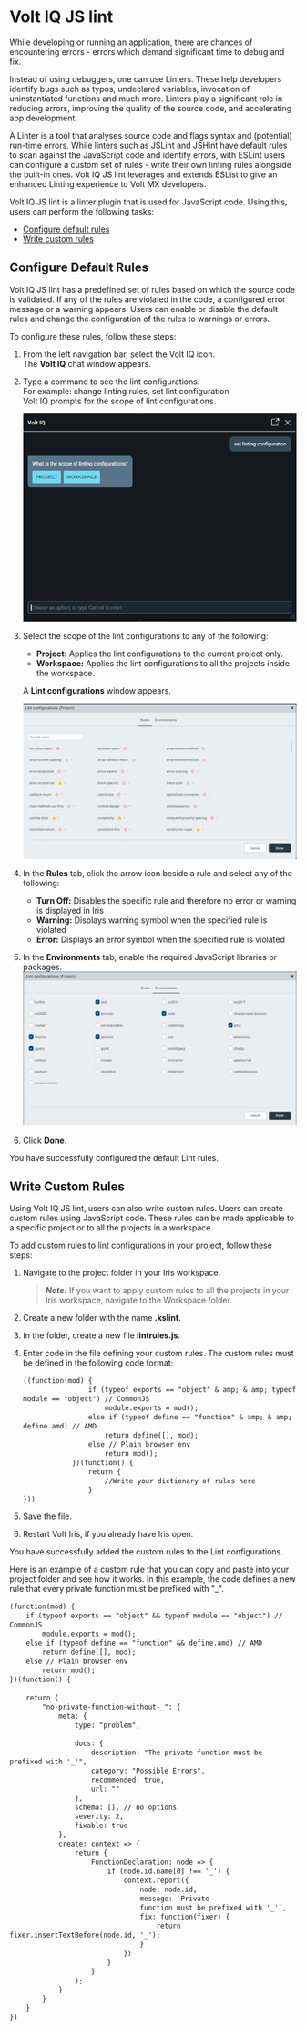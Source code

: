                           

Volt IQ JS lint
================

While developing or running an application, there are chances of encountering errors - errors which demand significant time to debug and fix.   

Instead of using debuggers, one can use Linters. These help developers identify bugs such as typos, undeclared variables, invocation of uninstantiated functions and much more. Linters play a significant role in reducing errors, improving the quality of the source code, and accelerating app development.

A Linter is a tool that analyses source code and flags syntax and (potential) run-time errors. While linters such as JSLint and JSHint have default rules to scan against the JavaScript code and identify errors, with ESLint users can configure a custom set of rules - write their own linting rules alongside the built-in ones. Volt IQ JS lint leverages and extends ESList to give an enhanced Linting experience to Volt MX developers.

Volt IQ JS lint is a linter plugin that is used for JavaScript code. Using this, users can perform the following tasks:

*   [Configure default rules](#configure-default-rules)
*   [Write custom rules](#write-custom-rules)

Configure Default Rules
-----------------------

Volt IQ JS lint has a predefined set of rules based on which the source code is validated. If any of the rules are violated in the code, a configured error message or a warning appears. Users can enable or disable the default rules and change the configuration of the rules to warnings or errors.

To configure these rules, follow these steps:

1.  From the left navigation bar, select the Volt IQ icon.  
    The **Volt IQ** chat window appears.
2.  Type a command to see the lint configurations.  
    For example: change linting rules, set lint configuration  
    Volt IQ prompts for the scope of lint configurations.  
    
    ![](Resources/Images/Lint1.png)
    
3.  Select the scope of the lint configurations to any of the following:
    
    *   **Project:** Applies the lint configurations to the current project only.
    *   **Workspace:** Applies the lint configurations to all the projects inside the workspace.
        
    
    A **Lint configurations** window appears.
    
    ![](Resources/Images/Lint2.png)
    
4.  In the **Rules** tab, click the arrow icon beside a rule and select any of the following:
    *   **Turn Off:** Disables the specific rule and therefore no error or warning is displayed in Iris
    *   **Warning:** Displays warning symbol when the specified rule is violated
    *   **Error:** Displays an error symbol when the specified rule is violated
5.  In the **Environments** tab, enable the required JavaScript libraries or packages.  
    ![](Resources/Images/Lint3.png)
6.  Click **Done**.

You have successfully configured the default Lint rules.

Write Custom Rules
------------------

Using Volt IQ JS lint, users can also write custom rules. Users can create custom rules using JavaScript code. These rules can be made applicable to a specific project or to all the projects in a workspace.

To add custom rules to lint configurations in your project, follow these steps:

1.  Navigate to the project folder in your Iris workspace.  
    
    > **_Note:_** If you want to apply custom rules to all the projects in your Iris workspace, navigate to the Workspace folder.  
    
    
2.  Create a new folder with the name **.kslint**.
3.  In the folder, create a new file **lintrules.js**.
4.  Enter code in the file defining your custom rules. The custom rules must be defined in the following code format:   

    <pre><code>((function(mod) {
                    if (typeof exports == "object" & amp; & amp; typeof module == "object") // CommonJS
                        module.exports = mod();
                    else if (typeof define == "function" & amp; & amp; define.amd) // AMD
                        return define([], mod);
                    else // Plain browser env
                        return mod();
                })(function() {
                    return {
                        //Write your dictionary of rules here
                    }
    }))</code></pre>


5.  Save the file.  
6.  Restart Volt Iris, if you already have Iris open.

You have successfully added the custom rules to the Lint configurations.

Here is an example of a custom rule that you can copy and paste into your project folder and see how it works. In this example, the code defines a new rule that every private function must be prefixed with "\_".

```
(function(mod) {
    if (typeof exports == "object" && typeof module == "object") // CommonJS
        module.exports = mod();
    else if (typeof define == "function" && define.amd) // AMD
        return define([], mod);
    else // Plain browser env
        return mod();
})(function() {

    return {
        "no-private-function-without-_": {
            meta: {
                type: "problem",

                docs: {
                    description: "The private function must be prefixed with '_'",
                    category: "Possible Errors",
                    recommended: true,
                    url: ""
                },
                schema: [], // no options
                severity: 2,
                fixable: true
            },
            create: context => {
                return {
                    FunctionDeclaration: node => {
                        if (node.id.name[0] !== '_') {
                            context.report({
                                node: node.id,
                                message: `Private
                                function must be prefixed with '_'`,
                                fix: function(fixer) {
                                    return fixer.insertTextBefore(node.id, '_');
                                }
                            })
                        }
                    }
                };
            }
        }
    }
})
```





<!-- ```
(function(mod) {
    if (typeof exports == "object" && typeof module == "object") // CommonJS
        module.exports = mod();
    else if (typeof define == "function" && define.amd) // AMD
        return define([], mod);
    else // Plain browser env
        return mod();
})(function() {

    return {
        "no-private-function-without-_": {
            meta: {
                type: "problem",

                docs: {
                    description: "The private function must be prefixed with '_'",
                    category: "Possible Errors",
                    recommended: true,
                    url: ""
                },
                schema: [], // no options
                severity: 2,
                fixable: true
            },
            create: context = & gt; {
                return {
                    FunctionDeclaration: node = & gt; {

                        if (node.id.name[0] !== '_') {

                            context.report({
                                node: node.id,
                                message: \`Private

                                function must be prefixed with '_'\`,
                                fix: function(fixer) {
                                    return fixer.insertTextBefore(node.id, '_');
                                }
                            })
                        }
                    }
                };
            }
        }
    }
})
``` -->
